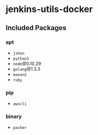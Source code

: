 # jenkins-utils-docker

## Included Packages

### apt
- `jshon`
- `python3`
- `node`@0.10.29
- `golang`@1.3.3
- `maven2`
- `ruby`

### pip
- `awscli`

### binary
- `packer`
